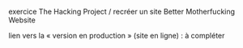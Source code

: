 exercice The Hacking Project / recréer un site Better Motherfucking Website

lien vers la « version en production » (site en ligne) : à compléter